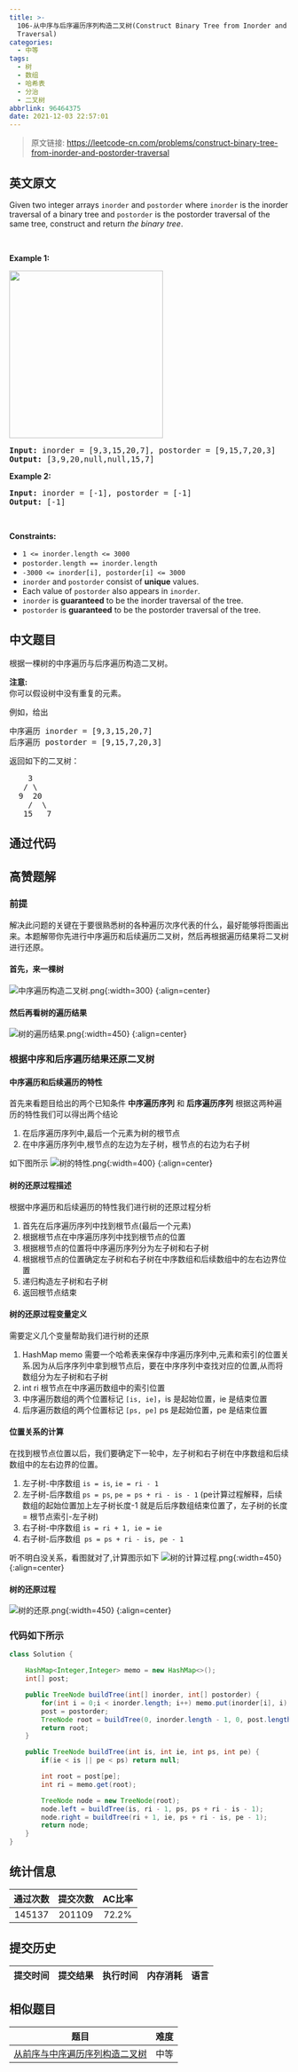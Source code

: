 ```yaml
---
title: >-
  106-从中序与后序遍历序列构造二叉树(Construct Binary Tree from Inorder and Postorder
  Traversal)
categories:
  - 中等
tags:
  - 树
  - 数组
  - 哈希表
  - 分治
  - 二叉树
abbrlink: 96464375
date: 2021-12-03 22:57:01
---
```


> 原文链接: https://leetcode-cn.com/problems/construct-binary-tree-from-inorder-and-postorder-traversal


## 英文原文
<div><p>Given two integer arrays <code>inorder</code> and <code>postorder</code> where <code>inorder</code> is the inorder traversal of a binary tree and <code>postorder</code> is the postorder traversal of the same tree, construct and return <em>the binary tree</em>.</p>

<p>&nbsp;</p>
<p><strong>Example 1:</strong></p>
<img alt="" src="https://assets.leetcode.com/uploads/2021/02/19/tree.jpg" style="width: 277px; height: 302px;" />
<pre>
<strong>Input:</strong> inorder = [9,3,15,20,7], postorder = [9,15,7,20,3]
<strong>Output:</strong> [3,9,20,null,null,15,7]
</pre>

<p><strong>Example 2:</strong></p>

<pre>
<strong>Input:</strong> inorder = [-1], postorder = [-1]
<strong>Output:</strong> [-1]
</pre>

<p>&nbsp;</p>
<p><strong>Constraints:</strong></p>

<ul>
	<li><code>1 &lt;= inorder.length &lt;= 3000</code></li>
	<li><code>postorder.length == inorder.length</code></li>
	<li><code>-3000 &lt;= inorder[i], postorder[i] &lt;= 3000</code></li>
	<li><code>inorder</code> and <code>postorder</code> consist of <strong>unique</strong> values.</li>
	<li>Each value of <code>postorder</code> also appears in <code>inorder</code>.</li>
	<li><code>inorder</code> is <strong>guaranteed</strong> to be the inorder traversal of the tree.</li>
	<li><code>postorder</code> is <strong>guaranteed</strong> to be the postorder traversal of the tree.</li>
</ul>
</div>

## 中文题目
<div><p>根据一棵树的中序遍历与后序遍历构造二叉树。</p>

<p><strong>注意:</strong><br>
你可以假设树中没有重复的元素。</p>

<p>例如，给出</p>

<pre>中序遍历 inorder =&nbsp;[9,3,15,20,7]
后序遍历 postorder = [9,15,7,20,3]</pre>

<p>返回如下的二叉树：</p>

<pre>    3
   / \
  9  20
    /  \
   15   7
</pre>
</div>

## 通过代码
<RecoDemo>
</RecoDemo>


## 高赞题解
### 前提
解决此问题的关键在于要很熟悉树的各种遍历次序代表的什么，最好能够将图画出来。本题解带你先进行中序遍历和后续遍历二叉树，然后再根据遍历结果将二叉树进行还原。
#### 首先，来一棵树
![中序遍历构造二叉树.png](../images/construct-binary-tree-from-inorder-and-postorder-traversal-0.png){:width=300}
{:align=center}
#### 然后再看树的遍历结果
![树的遍历结果.png](../images/construct-binary-tree-from-inorder-and-postorder-traversal-1.png){:width=450}
{:align=center}
### 根据中序和后序遍历结果还原二叉树
#### 中序遍历和后续遍历的特性
首先来看题目给出的两个已知条件 **中序遍历序列** 和 **后序遍历序列** 根据这两种遍历的特性我们可以得出两个结论
1. 在后序遍历序列中,最后一个元素为树的根节点
2. 在中序遍历序列中,根节点的左边为左子树，根节点的右边为右子树

如下图所示
![树的特性.png](../images/construct-binary-tree-from-inorder-and-postorder-traversal-2.png){:width=400}
{:align=center}
#### 树的还原过程描述
根据中序遍历和后续遍历的特性我们进行树的还原过程分析
1. 首先在后序遍历序列中找到根节点(最后一个元素)
2. 根据根节点在中序遍历序列中找到根节点的位置
3. 根据根节点的位置将中序遍历序列分为左子树和右子树
4. 根据根节点的位置确定左子树和右子树在中序数组和后续数组中的左右边界位置
5. 递归构造左子树和右子树
6. 返回根节点结束

#### 树的还原过程变量定义
需要定义几个变量帮助我们进行树的还原
1. HashMap memo 需要一个哈希表来保存中序遍历序列中,元素和索引的位置关系.因为从后序序列中拿到根节点后，要在中序序列中查找对应的位置,从而将数组分为左子树和右子树
2. int ri 根节点在中序遍历数组中的索引位置
3. 中序遍历数组的两个位置标记 `[is, ie]`，is 是起始位置，ie 是结束位置
4. 后序遍历数组的两个位置标记 `[ps, pe]` ps 是起始位置，pe 是结束位置
#### 位置关系的计算
在找到根节点位置以后，我们要确定下一轮中，左子树和右子树在中序数组和后续数组中的左右边界的位置。
1. 左子树-中序数组 `is = is`, `ie = ri - 1`
2. 左子树-后序数组 `ps = ps`, `pe = ps + ri - is - 1` (pe计算过程解释，后续数组的起始位置加上左子树长度-1 就是后后序数组结束位置了，左子树的长度 = 根节点索引-左子树)
3. 右子树-中序数组 `is = ri + 1, ie = ie`
4. 右子树-后序数组` ps = ps + ri - is, pe - 1`

听不明白没关系，看图就对了,计算图示如下
![树的计算过程.png](../images/construct-binary-tree-from-inorder-and-postorder-traversal-3.png){:width=450}
{:align=center}
#### 树的还原过程
![树的还原.png](../images/construct-binary-tree-from-inorder-and-postorder-traversal-4.png){:width=450}
{:align=center}

### 代码如下所示
```Java []
class Solution {

    HashMap<Integer,Integer> memo = new HashMap<>();
    int[] post;

    public TreeNode buildTree(int[] inorder, int[] postorder) {
        for(int i = 0;i < inorder.length; i++) memo.put(inorder[i], i);
        post = postorder;
        TreeNode root = buildTree(0, inorder.length - 1, 0, post.length - 1);
        return root;
    }

    public TreeNode buildTree(int is, int ie, int ps, int pe) {
        if(ie < is || pe < ps) return null;

        int root = post[pe];
        int ri = memo.get(root);

        TreeNode node = new TreeNode(root);
        node.left = buildTree(is, ri - 1, ps, ps + ri - is - 1);
        node.right = buildTree(ri + 1, ie, ps + ri - is, pe - 1);
        return node;
    }
}
```


## 统计信息
| 通过次数 | 提交次数 | AC比率 |
| :------: | :------: | :------: |
|    145137    |    201109    |   72.2%   |

## 提交历史
| 提交时间 | 提交结果 | 执行时间 |  内存消耗  | 语言 |
| :------: | :------: | :------: | :--------: | :--------: |


## 相似题目
|                             题目                             | 难度 |
| :----------------------------------------------------------: | :---------: |
| [从前序与中序遍历序列构造二叉树](https://leetcode-cn.com/problems/construct-binary-tree-from-preorder-and-inorder-traversal/) | 中等|
